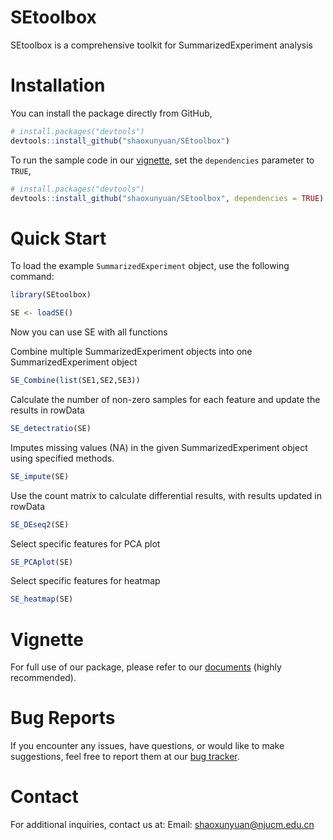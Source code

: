 # SEtoolbox

SEtoolbox is a comprehensive toolkit for SummarizedExperiment analysis

# Installation

You can install the package directly from GitHub,
```r
# install.packages("devtools")
devtools::install_github("shaoxunyuan/SEtoolbox")
```

To run the sample code in our [vignette](
https://shaoxunyuan.github.io/SEtoolbox/
), set the `dependencies` parameter to `TRUE`,
```r
# install.packages("devtools")
devtools::install_github("shaoxunyuan/SEtoolbox", dependencies = TRUE)
```

# Quick Start

To load the example `SummarizedExperiment` object, use the following command:  

```r  
library(SEtoolbox)  

SE <- loadSE()  
```

Now you can use SE with all functions 


Combine multiple SummarizedExperiment objects into one SummarizedExperiment object
```r
SE_Combine(list(SE1,SE2,SE3))  
```

Calculate the number of non-zero samples for each feature and update the results in rowData  
```r
SE_detectratio(SE)  
```

Imputes missing values (NA) in the given SummarizedExperiment object using specified methods.
```r
SE_impute(SE)  
```

Use the count matrix to calculate differential results, with results updated in rowData  
```r
SE_DEseq2(SE)  
```

Select specific features for PCA plot  
```r
SE_PCAplot(SE)  
```

Select specific features for heatmap 
```r 
SE_heatmap(SE)  
```

# Vignette

For full use of our package, please refer to our [documents](
https://shaoxunyuan.github.io/SEtoolbox/)
(highly recommended). 

# Bug Reports

If you encounter any issues, have questions, or would like to make suggestions, 
feel free to report them at our [bug tracker](
https://github.com/shaoxunyuan/SEtoolbox/issues).

# Contact

For additional inquiries, contact us at: 
Email: shaoxunyuan@njucm.edu.cn